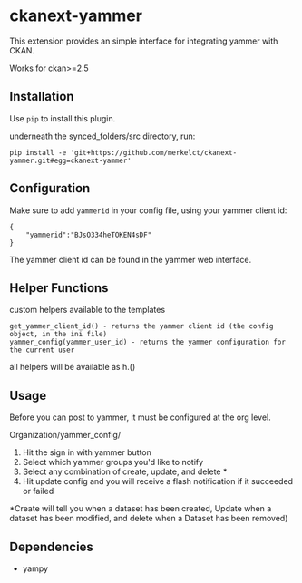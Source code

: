 # ckanext-yammer
This extension provides an simple interface for integrating yammer with CKAN.

Works for ckan>=2.5

## Installation

Use `pip` to install this plugin.

underneath the synced_folders/src directory, run:

```
pip install -e 'git+https://github.com/merkelct/ckanext-yammer.git#egg=ckanext-yammer'
```

## Configuration

Make sure to add `yammerid` in your config file, using your yammer client id:

```
{
    "yammerid":"BJsO334heTOKEN4sDF"
}
```
The yammer client id can be found in the yammer web interface.

## Helper Functions

custom helpers available to the templates

```
get_yammer_client_id() - returns the yammer client id (the config object, in the ini file)
yammer_config(yammer_user_id) - returns the yammer configuration for the current user

```

all helpers will be available as h.<helper name>(<vars>)


## Usage

Before you can post to yammer, it must be configured at the org level.

Organization/yammer_config/<your organization>

1. Hit the sign in with yammer button
2. Select which yammer groups you'd like to notify
3. Select any combination of create, update, and delete *
4. Hit update config and you will receive a flash notification if it succeeded or failed


*Create will tell you when a dataset has been created, Update when a dataset has been modified, and delete when a
Dataset has been removed)


Dependencies
------------

* yampy
